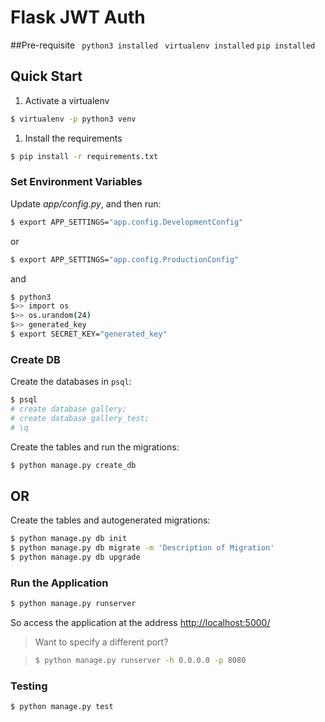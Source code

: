 # Flask JWT Auth

##Pre-requisite
`` python3 installed``
`` virtualenv installed``
``pip installed``

## Quick Start


1. Activate a virtualenv
```sh
$ virtualenv -p python3 venv
```
1. Install the requirements

```sh
$ pip install -r requirements.txt
```

### Set Environment Variables

Update *app/config.py*, and then run:

```sh
$ export APP_SETTINGS="app.config.DevelopmentConfig"
```

or

```sh
$ export APP_SETTINGS="app.config.ProductionConfig"
```

and 

```sh
$ python3
$>> import os
$>> os.urandom(24)
$>> generated_key
$ export SECRET_KEY="generated_key"
```

### Create DB

Create the databases in `psql`:

```sh
$ psql
# create database gallery;
# create database gallery_test;
# \q
```

Create the tables and run the migrations:

```sh
$ python manage.py create_db
```
## OR

Create the tables and autogenerated migrations:

```sh
$ python manage.py db init
$ python manage.py db migrate -m 'Description of Migration'
$ python manage.py db upgrade
```

### Run the Application

```sh
$ python manage.py runserver
```

So access the application at the address [http://localhost:5000/](http://localhost:5000/)

> Want to specify a different port?

> ```sh
> $ python manage.py runserver -h 0.0.0.0 -p 8080
> ```

### Testing

```sh
$ python manage.py test
```

